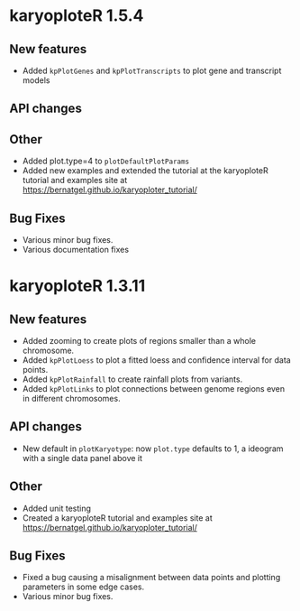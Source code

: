 # karyoploteR 1.5.4

## New features

* Added `kpPlotGenes` and `kpPlotTranscripts` to plot gene and transcript models

## API changes


## Other

* Added plot.type=4 to `plotDefaultPlotParams`
* Added new examples and extended the tutorial at the karyoploteR tutorial and examples site at https://bernatgel.github.io/karyoploter_tutorial/


## Bug Fixes

* Various minor bug fixes.
* Various documentation fixes



# karyoploteR 1.3.11

## New features

* Added zooming to create plots of regions smaller than a whole chromosome. 
* Added `kpPlotLoess` to plot a fitted loess and confidence interval for data points.
* Added `kpPlotRainfall` to create rainfall plots from variants.
* Added `kpPlotLinks` to plot connections between genome regions even in different chromosomes.


## API changes

* New default in `plotKaryotype`: now `plot.type` defaults to 1, a ideogram with a single data panel above it


## Other

* Added unit testing
* Created a karyoploteR tutorial and examples site at https://bernatgel.github.io/karyoploter_tutorial/


## Bug Fixes

* Fixed a bug causing a misalignment between data points and plotting parameters in some edge cases.
* Various minor bug fixes.

